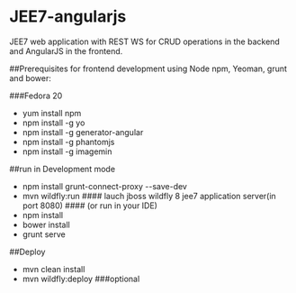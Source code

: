 JEE7-angularjs
==============

JEE7 web application with REST WS for CRUD operations in the backend and AngularJS in the frontend.


##Prerequisites for frontend development using Node npm, Yeoman, grunt and bower:

###Fedora 20

* yum install npm
* npm install -g yo
* npm install -g generator-angular
* npm install -g phantomjs
* npm install -g imagemin



##run in Development mode
* npm install grunt-connect-proxy --save-dev
* mvn wildfly:run  #### lauch jboss wildfly 8 jee7 application server(in port 8080) #### (or run in your IDE)
* npm install
* bower install
* grunt serve
 

##Deploy

* mvn clean install
* mvn wildfly:deploy ###optional






